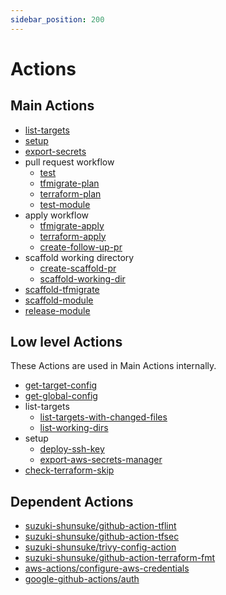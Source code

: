 ```yaml
---
sidebar_position: 200
---
```


# Actions

## Main Actions

* [list-targets](list-targets.md)
* [setup](setup.md)
* [export-secrets](export-secrets.md)
* pull request workflow
  * [test](test.md)
  * [tfmigrate-plan](tfmigrate-plan.md)
  * [terraform-plan](terraform-plan.md)
  * [test-module](test-module.md)
* apply workflow
  * [tfmigrate-apply](tfmigrate-apply.md)
  * [terraform-apply](terraform-apply.md)
  * [create-follow-up-pr](create-follow-up-pr.md)
* scaffold working directory
  * [create-scaffold-pr](create-scaffold-pr.md)
  * [scaffold-working-dir](scaffold-working-dir.md)
* [scaffold-tfmigrate](scaffold-tfmigrate.md)
* [scaffold-module](scaffold-module.md)
* [release-module](release-module.md)

## Low level Actions

These Actions are used in Main Actions internally.

* [get-target-config](get-target-config.md)
* [get-global-config](get-global-config.md)
* list-targets
  * [list-targets-with-changed-files](list-targets-with-changed-files.md)
  * [list-working-dirs](list-working-dirs.md)
* setup
  * [deploy-ssh-key](deploy-ssh-key.md)
  * [export-aws-secrets-manager](export-aws-secrets-manager.md)
* [check-terraform-skip](check-terraform-skip.md)

## Dependent Actions

* [suzuki-shunsuke/github-action-tflint](https://github.com/suzuki-shunsuke/github-action-tflint)
* [suzuki-shunsuke/github-action-tfsec](https://github.com/suzuki-shunsuke/github-action-tfsec)
* [suzuki-shunsuke/trivy-config-action](https://github.com/suzuki-shunsuke/trivy-config-action)
* [suzuki-shunsuke/github-action-terraform-fmt](https://github.com/suzuki-shunsuke/github-action-terraform-fmt)
* [aws-actions/configure-aws-credentials](https://github.com/aws-actions/configure-aws-credentials)
* [google-github-actions/auth](https://github.com/google-github-actions/auth)
